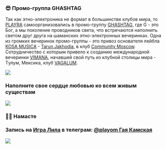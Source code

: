 ### 😎 Промо-группа GHASHTAG

Так как этно-электроника не формат в большинстве клубов мира, то [PLAYRA](https://www.instagram.com/playra/) самоорганизовались в промо-группу [GHASHTAG](https://www.instagram.com/ghashtag/), где G - это Бог, а мы поколение проводников света, что встречаются наполнить светом друг друга на шаманских этно-электронных вечеринках. Одна из громких вечеринок промо-группы - это привоз основателя лейбла [KOSA MUSICA](https://www.instagram.com/kosa.musica/) - [Tarun Jakhodia](https://www.instagram.com/tar.jak/), в клуб [Community Moscow](https://www.instagram.com/communitymoscowmusic/). Cотрудничество c которым привело к созданию международной вечеринки [VIMANA](https://www.instagram.com/reel/Ce1FgB_vJ8T/), начавшей свой путь из клубной столицы мира - Tулум, Мексика, клуб [VAGALUM](https://www.instagram.com/vagalume_tulum/).

![](https://leelachakra.com/resource/LeelaChakra/InfoAboutGameAndAuthors/images/vagalume.jpg)

### Наполните свое сердце любовью ко всем живым существам

![](https://leelachakra.com/resource/LeelaChakra/InfoAboutGameAndAuthors/images/ganesha.jpg)

### 🙏🏻 Намасте

### Запись на [Игра Лила](https://band.link/A4Iny?qr) в телеграм: [@playom Гая Камская](https://t.me/playom)

![](https://leelachakra.com/resource/LeelaChakra/InfoAboutGameAndAuthors/images/tg_playom.JPG)
